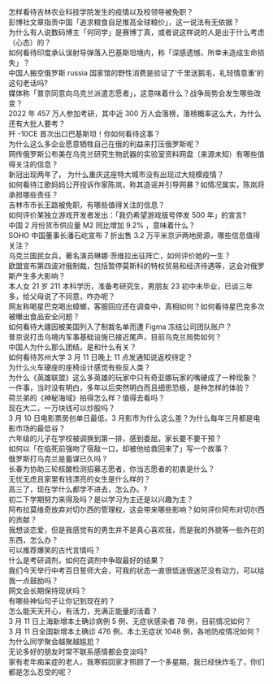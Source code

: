 怎样看待吉林农业科技学院发生的疫情以及校领导被免职？  
彭博社文章指责中国「追求粮食自足推高全球粮价」，这一说法有无依据？  
为什么有人说数码博主「何同学」是赛博丁真，或者说这样说的人是出于什么考虑（心态）的？  
如何看待印度承认误射导弹落入巴基斯坦境内，称「深感遗憾，所幸未造成生命损失」？  
中国人搬空俄罗斯 russia 国家馆的野性消费是验证了‘千里送鹅毛，礼轻情意重’的这句老话吗?  
媒体称「普京同意向乌克兰派遣志愿者」，这意味着什么？战争局势会发生哪些改变？  
2022 年 457 万人参加考研，其中近 300 万人会落榜，落榜概率这么大，为什么还有大批人要考？  
歼 -10CE 首次出口巴基斯坦！你如何看待这事？  
为什么这么多企业愿意牺牲自己在俄的利益来打压俄罗斯呢？  
网传俄罗斯公布美在乌克兰研究生物武器的实验室资料网盘（来源未知）有哪些值得关注的信息？  
新冠出现两年了， 为什么重庆这座特大城市没有出现过大规模疫情？  
如何看待江歌妈妈公开投诉作家陈岚，称其造谣并引导网暴？如情况属实，陈岚将承担哪些责任？  
吉林市市长王路被免职，有哪些值得关注的信息？  
如何评价某独立游戏开发者发出：「我仍希望游戏版号停发 500 年」的宣言?  
中国 2 月份货币供应量 M2 同比增加 9.2% ，意味着什么？  
SOHO 中国董事长潘石屹宣布 7 折出售 3.2 万平米京沪两地房源，哪些信息值得关注？  
乌克兰国民女兵，著名演员琳娜·茨维拉出征阵亡，如何评价她的一生？  
欧盟宣布第四波对俄制裁，包括暂停莫斯科的特权贸易和经济待遇等，这会对俄罗斯产生多大影响？  
本人女 21 岁 211 本科学历，准备考研究生，男朋友 23 初中未毕业，已谈三年多，给父母说了不同意，咋办呢？  
网友称喝星巴克喝出蟑螂，客服回应还在调查中，真相如何？如何看待星巴克多次被曝出食品安全问题？  
如何看待大疆因被美国列入了制裁名单而遭 Figma 冻结公司团队账户？  
普京说打击乌境内军事基础设施已接近尾声，目前乌克兰局势如何？  
中国人为什么那么团结，是和什么有关？  
如何看待苏州大学 3 月 11 日晚上 11 点发通知说返校待定？  
为什么火车硬座的座椅设计感觉有些反人类？  
为什么《英雄联盟》这么多英雄的玩家中只有奇亚娜玩家的嘴硬成了一种现象？  
一件事，当时没有明白，多年以后突然明白而且细思恐极，是种怎样的体验？  
荷兰弟的《神秘海域》拍得怎么样？值得去看吗？  
现在大二，一万块钱可以炒股吗？  
3 月 10 日电影票房创单日最低，3 月影市为什么这么差？为什么每年三月都是电影市场的最低谷？  
六年级的儿子在学校被调换到第一排，感到委屈，家长要不要干预？  
如何以「在临死前强吻了宿敌一口，却被他给救回来了」写一个故事？  
俄罗斯打乌克兰是蓄谋已久吗？  
长春为协助三轮核酸检测招募志愿者，你当志愿者的初衷是什么？  
无忧无虑且家里有钱漂亮的女生是什么样的？  
高三了，现在学什么都学不进去，怎么办。?  
初二下学期努力来得及吗？是以学习为主还是以兴趣为主？  
阿布拉莫维奇放弃对切尔西的管理权，这会带来哪些影响？如何评价阿布对切尔西的贡献？  
我想谈恋爱，但是我感觉有的男生并不是真心喜欢我，而是我的外貌等一些外在的东西，怎么办？  
可以推荐爆笑的古代言情吗？  
什么是考研调剂，如何在调剂中争取最好的结果？  
我们今天举行中考百日誓师大会，可我的状态一直很低迷很迷茫没有动力，可以给我一点鼓励吗？  
网文会长期保持现状吗？  
有哪些神仙句子让你记到现在的？  
怎么能天天开心，有活力，充满正能量的活着？  
3 月 11 日上海新增本土确诊病例 5 例、无症状感染者 78 例，目前情况如何？  
3 月 11 日全国新增本土确诊 476 例、本土无症状 1048 例，各地防疫情况如何？  
为什么同学聚会越聚越尴尬？  
无论多好的朋友时常不联系感情都会变淡吗?  
家有老年痴呆症的老人，我寒假回家才照顾了一个多星期，我已经快炸毛了，你们都是怎么忍受的呢？  
